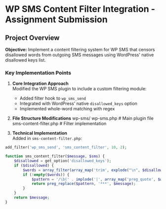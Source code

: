 # WP SMS Content Filter Integration - Assignment Submission

## Project Overview
**Objective:** Implement a content filtering system for WP SMS that censors disallowed words from outgoing SMS messages using WordPress' native disallowed keys list.

### Key Implementation Points

1. **Core Integration Approach**  
   Modified the WP SMS plugin to include a custom filtering module:
   - Added filter hook to `wp_sms_send`
   - Integrated with WordPress' native `disallowed_keys` option
   - Implemented whole-word matching with regex

2. **File Structure Modifications**
wp-sms/
 wp-sms.php # Main plugin file
 sms-content-filter.php # Filter implementation


3. **Technical Implementation**  
Added in `sms-content-filter.php`:
```php
add_filter('wp_sms_send', 'sms_content_filter', 10, 2);

function sms_content_filter($message, $sms) {
    $disallowed = get_option('disallowed_keys');
    if ($disallowed) {
        $words = array_filter(array_map('trim', explode("\n", $disallowed)));
        if (!empty($words)) {
            $pattern = '/\b(' . implode('|', array_map('preg_quote', $words)) . ')\b/i';
            return preg_replace($pattern, '***', $message);
        }
    }
    return $message;
}

